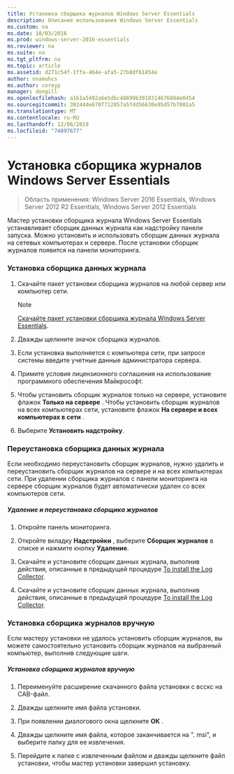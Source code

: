 ```yaml
---
title: Установка сборщика журналов Windows Server Essentials
description: Описание использования Windows Server Essentials
ms.custom: na
ms.date: 10/03/2016
ms.prod: windows-server-2016-essentials
ms.reviewer: na
ms.suite: na
ms.tgt_pltfrm: na
ms.topic: article
ms.assetid: d271c54f-1ffa-464e-afa5-27b8df61854e
author: nnamuhcs
ms.author: coreyp
manager: dongill
ms.openlocfilehash: a1b1a5492a6e5dbc48899b3918314676884e0454
ms.sourcegitcommit: 39244de670f712857a5fdd56630e95d57b7001a5
ms.translationtype: MT
ms.contentlocale: ru-RU
ms.lasthandoff: 12/06/2019
ms.locfileid: "74897677"
---
```

# <a name="install-the-windows-server-essentials-log-collector"></a>Установка сборщика журналов Windows Server Essentials

>Область применения: Windows Server 2016 Essentials, Windows Server 2012 R2 Essentials, Windows Server 2012 Essentials

Мастер установки сборщика журнала Windows Server Essentials устанавливает сборщик данных журнала как надстройку панели запуска. Можно установить и использовать сборщик данных журнала на сетевых компьютерах и сервере. После установки сборщик журналов появится на панели мониторинга.  
  
###  <a name="BKMK_ToInstall"></a>Установка сборщика данных журнала  
  
1.  Скачайте пакет установки сборщика журналов на любой сервер или компьютер сети.  
  
    > [!NOTE]
    > [Скачайте пакет установки сборщика журнала Windows Server Essentials](https://www.microsoft.com/download/details.aspx?id=34821).  
  
2.  Дважды щелкните значок сборщика журналов.  
  
3.  Если установка выполняется с компьютера сети, при запросе системы введите учетные данные администратора сервера.  
  
4.  Примите условия лицензионного соглашения на использование программного обеспечения Майкрософт.  
  
5.  Чтобы установить сборщик журналов только на сервере, установите флажок **Только на сервере** . Чтобы установить сборщик журналов на всех компьютерах сети, установите флажок **На сервере и всех компьютерах в сети** .  
  
6.  Выберите **Установить надстройку**.  
  
###  <a name="BKMK_Reinstall"></a>Переустановка сборщика данных журнала  
 Если необходимо переустановить сборщик журналов, нужно удалить и переустановить сборщик журналов на сервере и на всех компьютерах сети. При удалении сборщика журналов с панели мониторинга на сервере сборщик журналов будет автоматически удален со всех компьютеров сети.  
  
##### <a name="to-uninstall-and-reinstall-the-log-collector"></a>Удаление и переустановка сборщика журналов  
  
1.  Откройте панель мониторинга.  
  
2.  Откройте вкладку **Надстройки** , выберите **Сборщик журналов** в списке и нажмите кнопку **Удаление**.  
  

3.  Скачайте и установите сборщик данных журнала, выполнив действия, описанные в предыдущей процедуре [To install the Log Collector](Install-the-Windows-Server-Essentials-Log-Collector.md#BKMK_ToInstall).  

3.  Скачайте и установите сборщик данных журнала, выполнив действия, описанные в предыдущей процедуре [To install the Log Collector](../support/Install-the-Windows-Server-Essentials-Log-Collector.md#BKMK_ToInstall).  

  
### <a name="manually-install-the-log-collector"></a>Установка сборщика журналов вручную  
 Если мастеру установки не удалось установить сборщик журналов, вы можете самостоятельно установить сборщик журналов на выбранный компьютер, выполнив следующие шаги.  
  
##### <a name="to-manually-install-the-log-collector"></a>Установка сборщика журналов вручную  
  
1.  Переименуйте расширение скачанного файла установки с всскс на CAB-файл.  
  
2.  Дважды щелкните имя файла установки.  
  
3.  При появлении диалогового окна щелкните **ОК** .  
  
4.  Дважды щелкните имя файла, которое заканчивается на ". msi", и выберите папку для ее извлечения.  
  
5.  Перейдите к папке с извлеченным файлом и дважды щелкните файл установки, чтобы мастер установки завершил установку.
